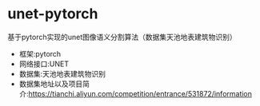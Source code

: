 # unet-pytorch
基于pytorch实现的unet图像语义分割算法（数据集天池地表建筑物识别）

* 框架:pytorch
* 网络接口:UNET
* 数据集:天池地表建筑物识别
* 数据集地址以及项目简介:https://tianchi.aliyun.com/competition/entrance/531872/information
